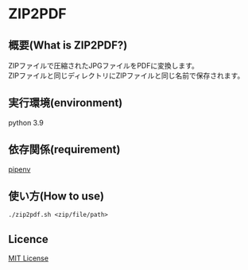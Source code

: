 # ZIP2PDF
## 概要(What is ZIP2PDF?)
ZIPファイルで圧縮されたJPGファイルをPDFに変換します。  
ZIPファイルと同じディレクトリにZIPファイルと同じ名前で保存されます。

## 実行環境(environment)
python 3.9

## 依存関係(requirement)  
[pipenv](https://github.com/pypa/pipenv)

## 使い方(How to use)
``` shell
./zip2pdf.sh <zip/file/path>
```
## Licence
[MIT License](https://github.com/kangju/zip2pdf/blob/master/LICENSE)
